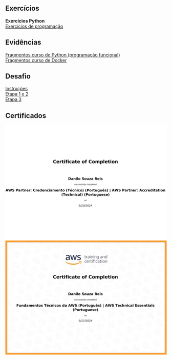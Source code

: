 ## Exercícios  
**Exercícios Python**  
[Exercícios de programação](./exercicios/exs-de-programacao.ipynb)  
  
## Evidências  
[Fragmentos curso de Python (programação funcional)](./evidencias/programacao_funcional/)  
[Fragmentos curso de Docker](./evidencias/docker/)  
  
## Desafio
[Instruções](./desafio/)  
[Etapa 1 e 2](./desafio/imagem1/)  
[Etapa 3](./desafio/imagem2/)  
  
## Certificados   
<img src="./certificados/aws-course-completion1.jpg" alt="certificate">  
<img src="./certificados/aws-course-completion2.jpg" alt="certificate">  

